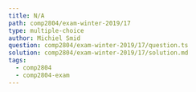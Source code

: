 ```yaml
---
title: N/A
path: comp2804/exam-winter-2019/17
type: multiple-choice
author: Michiel Smid
question: comp2804/exam-winter-2019/17/question.ts
solution: comp2804/exam-winter-2019/17/solution.md
tags:
  - comp2804
  - comp2804-exam
---
```

